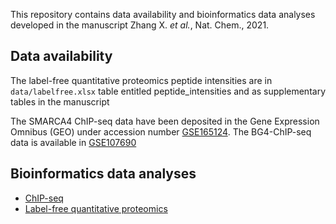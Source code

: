 This repository contains data availability and bioinformatics data analyses developed in the manuscript Zhang X. *et al.*, Nat. Chem., 2021.
 
 
## Data availability

The label-free quantitative proteomics peptide intensities are in `data/labelfree.xlsx` table entitled peptide_intensities and as supplementary tables in the manuscript

The SMARCA4 ChIP-seq data have been deposited in the Gene Expression Omnibus (GEO) under accession number [GSE165124](https://www.ncbi.nlm.nih.gov/geo/query/acc.cgi?acc=GSE165124). The BG4-ChIP-seq data is available in [GSE107690](https://www.ncbi.nlm.nih.gov/geo/query/acc.cgi?acc=GSE107690)


## Bioinformatics data analyses

- [ChIP-seq](scripts/chipseq.md)
- [Label-free quantitative proteomics](scripts/proteomics.md)
